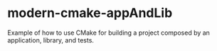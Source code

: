 # modern-cmake-appAndLib

Example of how to use CMake for building a project composed by an application, library, and tests.
